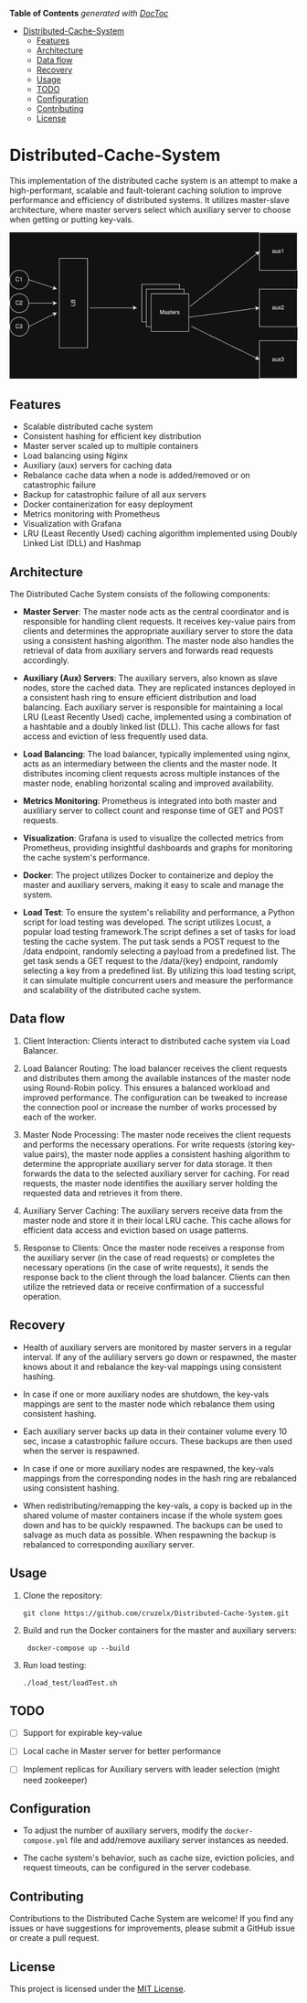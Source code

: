 <!-- START doctoc generated TOC please keep comment here to allow auto update -->
<!-- DON'T EDIT THIS SECTION, INSTEAD RE-RUN doctoc TO UPDATE -->
**Table of Contents**  *generated with [DocToc](https://github.com/thlorenz/doctoc)*

- [Distributed-Cache-System](#distributed-cache-system)
  - [Features](#features)
  - [Architecture](#architecture)
  - [Data flow](#data-flow)
  - [Recovery](#recovery)
  - [Usage](#usage)
  - [TODO](#todo)
  - [Configuration](#configuration)
  - [Contributing](#contributing)
  - [License](#license)

<!-- END doctoc generated TOC please keep comment here to allow auto update -->

# Distributed-Cache-System
This implementation of the distributed cache system is an attempt to make a high-performant, scalable and fault-tolerant caching solution to improve performance and efficiency of distributed systems. It utilizes master-slave architecture, where master servers select which auxiliary server to choose when getting or putting key-vals. 

![Architecture of Distributed Cache System](distributed-cache.png)
## Features

- Scalable distributed cache system
- Consistent hashing for efficient key distribution
- Master server scaled up to multiple containers
- Load balancing using Nginx
- Auxiliary (aux) servers for caching data
- Rebalance cache data when a node is added/removed or on catastrophic failure
- Backup for catastrophic failure of all aux servers
- Docker containerization for easy deployment
- Metrics monitoring with Prometheus
- Visualization with Grafana
- LRU (Least Recently Used) caching algorithm implemented using Doubly Linked List (DLL) and Hashmap

## Architecture

The Distributed Cache System consists of the following components:

- **Master Server**: The master node acts as the central coordinator and is responsible for handling client requests. It receives key-value pairs from clients and determines the appropriate auxiliary server to store the data using a consistent hashing algorithm. The master node also handles the retrieval of data from auxiliary servers and forwards read requests accordingly.

- **Auxiliary (Aux) Servers**: The auxiliary servers, also known as slave nodes, store the cached data. They are replicated instances deployed in a consistent hash ring to ensure efficient distribution and load balancing. Each auxiliary server is responsible for maintaining a local LRU (Least Recently Used) cache, implemented using a combination of a hashtable and a doubly linked list (DLL). This cache allows for fast access and eviction of less frequently used data.

- **Load Balancing**: The load balancer, typically implemented using nginx, acts as an intermediary between the clients and the master node. It distributes incoming client requests across multiple instances of the master node, enabling horizontal scaling and improved availability.

- **Metrics Monitoring**: Prometheus is integrated into both master and auxliliary server to collect count and response time of GET and POST requests.

- **Visualization**: Grafana is used to visualize the collected metrics from Prometheus, providing insightful dashboards and graphs for monitoring the cache system's performance.
  
- **Docker**: The project utilizes Docker to containerize and deploy the master and auxiliary servers, making it easy to scale and manage the system.

-  **Load Test**: To ensure the system's reliability and performance, a Python script for load testing was developed. The script utilizes Locust, a popular load testing framework.The script defines a set of tasks for load testing the cache system. The put task sends a POST request to the /data endpoint, randomly selecting a payload from a predefined list. The get task sends a GET request to the /data/{key} endpoint, randomly selecting a key from a predefined list. By utilizing this load testing script, it can simulate multiple concurrent users and measure the performance and scalability of the distributed cache system.



## Data flow

1. Client Interaction: Clients interact to distributed cache system via Load Balancer.
   
2. Load Balancer Routing: The load balancer receives the client requests and distributes them among the available instances of the master node using Round-Robin policy. This ensures a balanced workload and improved performance. The configuration can be tweaked to increase the connection pool or increase the number of works processed by each of the worker.
   
3. Master Node Processing: The master node receives the client requests and performs the necessary operations. For write requests (storing key-value pairs), the master node applies a consistent hashing algorithm to determine the appropriate auxiliary server for data storage. It then forwards the data to the selected auxiliary server for caching. For read requests, the master node identifies the auxiliary server holding the requested data and retrieves it from there.
   
4. Auxiliary Server Caching: The auxiliary servers receive data from the master node and store it in their local LRU cache. This cache allows for efficient data access and eviction based on usage patterns.
   
5. Response to Clients: Once the master node receives a response from the auxiliary server (in the case of read requests) or completes the necessary operations (in the case of write requests), it sends the response back to the client through the load balancer. Clients can then utilize the retrieved data or receive confirmation of a successful operation.

## Recovery
- Health of auxiliary servers are monitored by master servers in a regular interval. If any of the auliliary servers go down or respawned, the master knows about it and rebalance the key-val mappings using consistent hashing.
  
- In case if one or more auxiliary nodes are shutdown, the key-vals mappings are sent to the master node which rebalance them using consistent hashing. 
  
- Each auxiliary server backs up data in their container volume every 10 sec, incase a catastrophic failure occurs. These backups are then used when the server is respawned.
  
- In case if one or more auxiliary nodes are respawned, the key-vals mappings from the corresponding nodes in the hash ring are rebalanced using consistent hashing.
  
- When redistributing/remapping the key-vals, a copy is backed up in the shared volume of master containers incase if the whole system goes down and has to be quickly respawned. The backups can be used to salvage as much data as possible. When respawning the backup is rebalanced to corresponding auxiliary server.


## Usage

1. Clone the repository:
   ```
   git clone https://github.com/cruzelx/Distributed-Cache-System.git
   ``` 
2. Build and run the Docker containers for the master and auxiliary servers:
   ```
    docker-compose up --build
   ```
3. Run load testing:
   ```
   ./load_test/loadTest.sh
   ```

## TODO
-  [ ] Support for expirable key-value
-  [ ] Local cache in Master server for better performance
-  [ ] Implement replicas for Auxiliary servers with leader selection (might need zookeeper)


## Configuration

- To adjust the number of auxiliary servers, modify the `docker-compose.yml` file and add/remove auxiliary server instances as needed.

- The cache system's behavior, such as cache size, eviction policies, and request timeouts, can be configured in the server codebase.

## Contributing

Contributions to the Distributed Cache System are welcome! If you find any issues or have suggestions for improvements, please submit a GitHub issue or create a pull request.

## License

This project is licensed under the [MIT License](LICENSE).